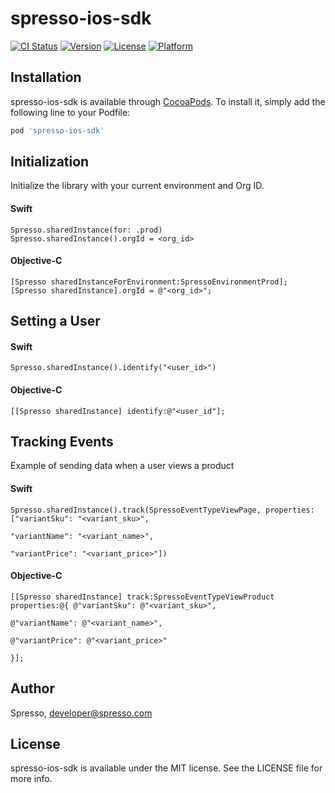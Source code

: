 # spresso-ios-sdk

[![CI Status](https://img.shields.io/travis/Spresso/spresso-sdk-ios.svg?style=flat)](https://travis-ci.org/Spresso/spresso-sdk-ios)
[![Version](https://img.shields.io/cocoapods/v/spresso-sdk-ios.svg?style=flat)](https://cocoapods.org/pods/spresso-sdk-ios)
[![License](https://img.shields.io/cocoapods/l/spresso-sdk-ios.svg?style=flat)](https://cocoapods.org/pods/spresso-sdk-ios)
[![Platform](https://img.shields.io/cocoapods/p/spresso-sdk-ios.svg?style=flat)](https://cocoapods.org/pods/spresso-sdk-ios)


## Installation

spresso-ios-sdk is available through [CocoaPods](https://cocoapods.org). To install
it, simply add the following line to your Podfile:

```ruby
pod 'spresso-ios-sdk'
```

## Initialization

Initialize the library with your current environment and Org ID.

#### Swift

```
Spresso.sharedInstance(for: .prod)
Spresso.sharedInstance().orgId = <org_id>
```

#### Objective-C

```
[Spresso sharedInstanceForEnvironment:SpressoEnvironmentProd];
[Spresso sharedInstance].orgId = @"<org_id>";
```

## Setting a User

#### Swift

```
Spresso.sharedInstance().identify("<user_id>")
```

#### Objective-C

```
[[Spresso sharedInstance] identify:@"<user_id"];
```

## Tracking Events

Example of sending data when a user views a product

#### Swift

```
Spresso.sharedInstance().track(SpressoEventTypeViewPage, properties: ["variantSku": "<variant_sku>",
                                                                              "variantName": "<variant_name>",
                                                                              "variantPrice": "<variant_price>"])
```

#### Objective-C

```
[[Spresso sharedInstance] track:SpressoEventTypeViewProduct properties:@{ @"variantSku": @"<variant_sku>",
                                                                              @"variantName": @"<variant_name>",
                                                                              @"variantPrice": @"<variant_price>"
                                                                           }];
```

## Author

Spresso, developer@spresso.com

## License

spresso-ios-sdk is available under the MIT license. See the LICENSE file for more info.
